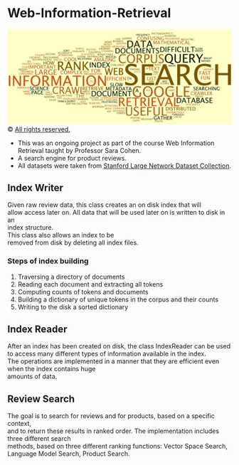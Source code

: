 # Web-Information-Retrieval
![](cover_image.jpg)
© [All rights reserved.](https://www.ics.uci.edu/~djp3/classes/2009_01_02_INF141/)


* This was an ongoing project as part of the course Web Information Retrieval taught by Professor Sara Cohen. <br>
* A search engine for product reviews. <br>
* All datasets were taken from [Stanford Large Network Dataset Collection](http://snap.stanford.edu/data/index.html).

## Index Writer

Given raw review data, this class creates an on disk index that will <br/>
allow access later on. All data that will be used later on is written to disk in an <br/>
index structure. <br/>
This class also allows an index to be <br/>
removed from disk by deleting all index files. <br/>

### Steps of index building ###
1. Traversing a directory of documents
2. Reading each document and extracting all tokens
3. Computing counts of tokens and documents
4. Building a dictionary of unique tokens in the corpus and their counts
5. Writing to the disk a sorted dictionary


## Index Reader

After an index has been created on disk, the class IndexReader can be used <br/>
to access many different types of information available in the index. <br/>
The operations are implemented in a manner that they are efficient even when the index contains huge <br/>
amounts of data. 


## Review Search

The goal is to search for reviews and for products, based on a specific context, <br/>
and to return these results in ranked order. The implementation includes three different search <br/>
methods, based on three different ranking functions: Vector Space Search, Language Model Search, Product Search.

